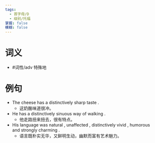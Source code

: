 ```yaml
---
tags:
  - 首字母/D
  - 级别/托福
掌握: false
模糊: false
---
```

# 词义
- #词性/adv  特殊地
# 例句
- The cheese has a distinctively sharp taste .
	- 这奶酪味道很冲。
- He has a distinctively sinuous way of walking .
	- 他走路扭来扭去，很有特点。
- His language was natural , unaffected , distinctively vivid , humorous and strongly charming .
	- 语言既朴实无华，又鲜明生动，幽默而富有艺术魅力。
